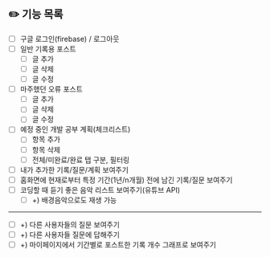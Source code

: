 ## ✏️ 기능 목록
- [ ] 구글 로그인(firebase) / 로그아웃
- [ ] 일반 기록용 포스트
  - [ ] 글 추가
  - [ ] 글 삭제
  - [ ] 글 수정
- [ ] 마주했던 오류 포스트
  - [ ] 글 추가
  - [ ] 글 삭제
  - [ ] 글 수정
- [ ] 예정 중인 개발 공부 계획(체크리스트)
  - [ ] 항목 추가
  - [ ] 항목 삭제
  - [ ] 전체/미완료/완료 탭 구분, 필터링
- [ ] 내가 추가한 기록/질문/계획 보여주기
- [ ] 홈화면에 현재로부터 특정 기간(1년/n개월) 전에 남긴 기록/질문 보여주기
- [ ] 코딩할 때 듣기 좋은 음악 리스트 보여주기(유튜브 API)
  - [ ] +) 배경음악으로도 재생 가능
---
- [ ] +) 다른 사용자들의 질문 보여주기
- [ ] +) 다른 사용자들 질문에 답해주기
- [ ] +) 마이페이지에서 기간별로 포스트한 기록 개수 그래프로 보여주기